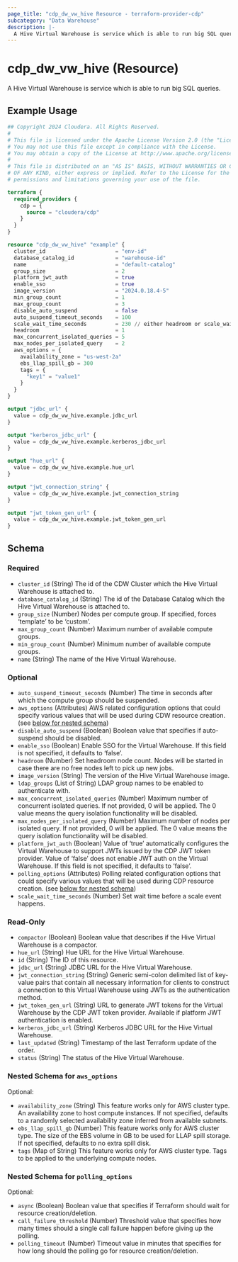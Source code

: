 ```yaml
---
page_title: "cdp_dw_vw_hive Resource - terraform-provider-cdp"
subcategory: "Data Warehouse"
description: |-
  A Hive Virtual Warehouse is service which is able to run big SQL queries.
---
```


# cdp_dw_vw_hive (Resource)

A Hive Virtual Warehouse is service which is able to run big SQL queries.

## Example Usage

```terraform
## Copyright 2024 Cloudera. All Rights Reserved.
#
# This file is licensed under the Apache License Version 2.0 (the "License").
# You may not use this file except in compliance with the License.
# You may obtain a copy of the License at http://www.apache.org/licenses/LICENSE-2.0.
#
# This file is distributed on an "AS IS" BASIS, WITHOUT WARRANTIES OR CONDITIONS
# OF ANY KIND, either express or implied. Refer to the License for the specific
# permissions and limitations governing your use of the file.

terraform {
  required_providers {
    cdp = {
      source = "cloudera/cdp"
    }
  }
}

resource "cdp_dw_vw_hive" "example" {
  cluster_id                      = "env-id"
  database_catalog_id             = "warehouse-id"
  name                            = "default-catalog"
  group_size                      = 2
  platform_jwt_auth               = true
  enable_sso                      = true
  image_version                   = "2024.0.18.4-5"
  min_group_count                 = 1
  max_group_count                 = 3
  disable_auto_suspend            = false
  auto_suspend_timeout_seconds    = 100
  scale_wait_time_seconds         = 230 // either headroom or scale_wait_time_seconds can be configured
  headroom                        = 1
  max_concurrent_isolated_queries = 5
  max_nodes_per_isolated_query    = 2
  aws_options = {
    availability_zone = "us-west-2a"
    ebs_llap_spill_gb = 300
    tags = {
      "key1" = "value1"
    }
  }
}

output "jdbc_url" {
  value = cdp_dw_vw_hive.example.jdbc_url
}

output "kerberos_jdbc_url" {
  value = cdp_dw_vw_hive.example.kerberos_jdbc_url
}

output "hue_url" {
  value = cdp_dw_vw_hive.example.hue_url
}

output "jwt_connection_string" {
  value = cdp_dw_vw_hive.example.jwt_connection_string
}

output "jwt_token_gen_url" {
  value = cdp_dw_vw_hive.example.jwt_token_gen_url
}
```

<!-- schema generated by tfplugindocs -->
## Schema

### Required

- `cluster_id` (String) The id of the CDW Cluster which the Hive Virtual Warehouse is attached to.
- `database_catalog_id` (String) The id of the Database Catalog which the Hive Virtual Warehouse is attached to.
- `group_size` (Number) Nodes per compute group. If specified, forces ‘template’ to be ‘custom’.
- `max_group_count` (Number) Maximum number of available compute groups.
- `min_group_count` (Number) Minimum number of available compute groups.
- `name` (String) The name of the Hive Virtual Warehouse.

### Optional

- `auto_suspend_timeout_seconds` (Number) The time in seconds after which the compute group should be suspended.
- `aws_options` (Attributes) AWS related configuration options that could specify various values that will be used during CDW resource creation. (see [below for nested schema](#nestedatt--aws_options))
- `disable_auto_suspend` (Boolean) Boolean value that specifies if auto-suspend should be disabled.
- `enable_sso` (Boolean) Enable SSO for the Virtual Warehouse. If this field is not specified, it defaults to ‘false’.
- `headroom` (Number) Set headroom node count. Nodes will be started in case there are no free nodes left to pick up new jobs.
- `image_version` (String) The version of the Hive Virtual Warehouse image.
- `ldap_groups` (List of String) LDAP group names to be enabled to authenticate with.
- `max_concurrent_isolated_queries` (Number) Maximum number of concurrent isolated queries. If not provided, 0 will be applied. The 0 value means the query isolation functionality will be disabled.
- `max_nodes_per_isolated_query` (Number) Maximum number of nodes per isolated query. If not provided, 0 will be applied. The 0 value means the query isolation functionality will be disabled.
- `platform_jwt_auth` (Boolean) Value of ‘true’ automatically configures the Virtual Warehouse to support JWTs issued by the CDP JWT token provider. Value of ‘false’ does not enable JWT auth on the Virtual Warehouse. If this field is not specified, it defaults to ‘false’.
- `polling_options` (Attributes) Polling related configuration options that could specify various values that will be used during CDP resource creation. (see [below for nested schema](#nestedatt--polling_options))
- `scale_wait_time_seconds` (Number) Set wait time before a scale event happens.

### Read-Only

- `compactor` (Boolean) Boolean value that describes if the Hive Virtual Warehouse is a compactor.
- `hue_url` (String) Hue URL for the Hive Virtual Warehouse.
- `id` (String) The ID of this resource.
- `jdbc_url` (String) JDBC URL for the Hive Virtual Warehouse.
- `jwt_connection_string` (String) Generic semi-colon delimited list of key-value pairs that contain all necessary information for clients to construct a connection to this Virtual Warehouse using JWTs as the authentication method.
- `jwt_token_gen_url` (String) URL to generate JWT tokens for the Virtual Warehouse by the CDP JWT token provider. Available if platform JWT authentication is enabled.
- `kerberos_jdbc_url` (String) Kerberos JDBC URL for the Hive Virtual Warehouse.
- `last_updated` (String) Timestamp of the last Terraform update of the order.
- `status` (String) The status of the Hive Virtual Warehouse.

<a id="nestedatt--aws_options"></a>
### Nested Schema for `aws_options`

Optional:

- `availability_zone` (String) This feature works only for AWS cluster type. An availability zone to host compute instances. If not specified, defaults to a randomly selected availability zone inferred from available subnets.
- `ebs_llap_spill_gb` (Number) This feature works only for AWS cluster type. The size of the EBS volume in GB to be used for LLAP spill storage. If not specified, defaults to no extra spill disk.
- `tags` (Map of String) This feature works only for AWS cluster type. Tags to be applied to the underlying compute nodes.


<a id="nestedatt--polling_options"></a>
### Nested Schema for `polling_options`

Optional:

- `async` (Boolean) Boolean value that specifies if Terraform should wait for resource creation/deletion.
- `call_failure_threshold` (Number) Threshold value that specifies how many times should a single call failure happen before giving up the polling.
- `polling_timeout` (Number) Timeout value in minutes that specifies for how long should the polling go for resource creation/deletion.
